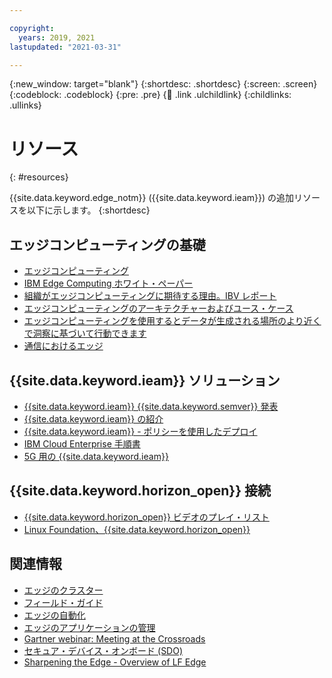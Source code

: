 ```yaml
---

copyright:
  years: 2019, 2021
lastupdated: "2021-03-31"

---
```


{:new_window: target="blank"}
{:shortdesc: .shortdesc}
{:screen: .screen}
{:codeblock: .codeblock}
{:pre: .pre}
{:child: .link .ulchildlink}
{:childlinks: .ullinks}

# リソース 
{: #resources}

{{site.data.keyword.edge_notm}} ({{site.data.keyword.ieam}}) の追加リソースを以下に示します。
{:shortdesc}

## エッジコンピューティングの基礎

* [エッジコンピューティング](https://www.ibm.com/cloud/what-is-edge-computing)
* [IBM Edge Computing ホワイト・ペーパー](https://www.ibm.com/downloads/cas/O8YVJY9Z)
* [組織がエッジコンピューティングに期待する理由。IBV レポート](https://www.ibm.com/thought-leadership/institute-business-value/report/edge-computing)
* [エッジコンピューティングのアーキテクチャーおよびユース・ケース](https://developer.ibm.com/articles/edge-computing-architecture-and-use-cases/)
* [エッジコンピューティングを使用するとデータが生成される場所のより近くで洞察に基づいて行動できます](https://www.ibm.com/resources/guides/edge-computing-industry-use-cases/)
* [通信におけるエッジ](https://developer.ibm.com/articles/edge-computing-architecture-and-use-cases/)

## {{site.data.keyword.ieam}} ソリューション

* [{{site.data.keyword.ieam}} {{site.data.keyword.semver}} 発表](https://www.ibm.com/cloud/blog/announcements/ibm-edge-application-manager-v42-is-now-available)
* [{{site.data.keyword.ieam}} の紹介](https://www.youtube.com/watch?v=yeb6vX0NQpM&feature=emb_logo)
* [{{site.data.keyword.ieam}} - ポリシーを使用したデプロイ](https://vimeo.com/385261159/42d584b65b)
* [IBM Cloud Enterprise 手順書](https://ibm-gsi-ecosystem.github.io/ibm-enterprise-runbooks/install/edgenode/)
* [5G 用の {{site.data.keyword.ieam}}](https://www.ibm.com/cloud/edge-computing)

## {{site.data.keyword.horizon_open}} 接続

* [{{site.data.keyword.horizon_open}} ビデオのプレイ・リスト](https://www.youtube.com/playlist?list=PLgohd895XSUddtseFy4HxCqTqqlYfW8Ix)
* [Linux Foundation、{{site.data.keyword.horizon_open}}](https://www.lfedge.org/projects/openhorizon/)

## 関連情報

* [エッジのクラスター](https://www.ibm.com/cloud/blog/clusters-at-the-edge)
* [フィールド・ガイド](https://www.ibm.com/cloud/architecture/files/ibm-edge-computing-field-guide.pdf)
* [エッジの自動化](https://www.ibm.com/cloud/blog/automation-at-the-edge)
* [エッジのアプリケーションの管理](https://www.lfedge.org/2021/03/03/how-do-you-manage-applications-on-thousands-of-linux-hosts)
* [Gartner webinar: Meeting at the Crossroads](https://www.ibm.com/account/reg/us-en/subscribe?formid=urx-47685e)
* [セキュア・デバイス・オンボード (SDO)](https://www.youtube.com/watch?v=2yjF0VABkKs)
* [Sharpening the Edge - Overview of LF Edge](https://www.lfedge.org/resources/publication-download/)
